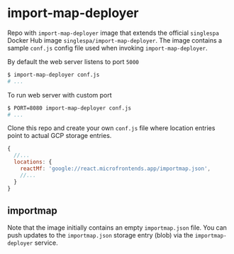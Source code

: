 # import-map-deployer

Repo with `import-map-deployer` image that extends the official `singlespa` Docker Hub image `singlespa/import-map-deployer`.
The image contains a sample `conf.js` config file used when invoking `import-map-deployer`.

By default the web server listens to port `5000`

```sh
$ import-map-deployer conf.js
# ...
```

To run web server with custom port

```sh
$ PORT=8080 import-map-deployer conf.js
# ...
```

Clone this repo and create your own `conf.js` file where location entries point to actual GCP storage entries.

```js
{
  //...
  locations: {
    reactMf: 'google://react.microfrontends.app/importmap.json',
    //...
  }
}  
```

## importmap

Note that the image initially contains an empty `importmap.json` file.
You can push updates to the `importmap.json` storage entry (blob) via the `importmap-deployer` service.
